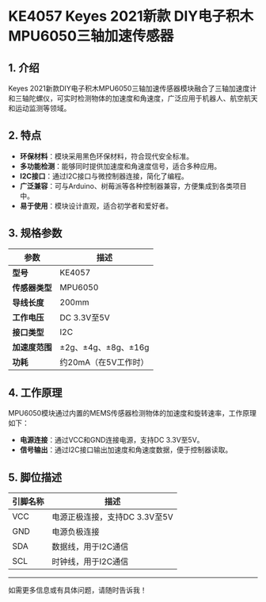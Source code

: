 
# KE4057 Keyes 2021新款 DIY电子积木 MPU6050三轴加速传感器

## 1. 介绍

Keyes 2021新款DIY电子积木MPU6050三轴加速传感器模块融合了三轴加速度计和三轴陀螺仪，可实时检测物体的加速度和角速度，广泛应用于机器人、航空航天和运动监测等领域。

## 2. 特点

- **环保材料**：模块采用黑色环保材料，符合现代安全标准。
- **多功能检测**：能够同时提供加速度和角速度信号，适合多种应用。
- **I2C接口**：通过I2C接口与微控制器连接，简化了编程。
- **广泛兼容**：可与Arduino、树莓派等各种控制器兼容，方便集成到各类项目中。
- **易于使用**：模块设计直观，适合初学者和爱好者。

## 3. 规格参数

| 参数          | 描述                     |
|---------------|-------------------------|
| **型号**      | KE4057                  |
| **传感器类型**| MPU6050                 |
| **导线长度**  | 200mm                   |
| **工作电压**  | DC 3.3V至5V            |
| **接口类型**  | I2C                      |
| **加速度范围**| ±2g、±4g、±8g、±16g     |
| **功耗**      | 约20mA（在5V工作时）    |

## 4. 工作原理

MPU6050模块通过内置的MEMS传感器检测物体的加速度和旋转速率，工作原理如下：

- **电源连接**：通过VCC和GND连接电源，支持DC 3.3V至5V。
- **信号输出**：通过I2C接口输出加速度和角速度数据，便于控制器读取。

## 5. 脚位描述

| 引脚名称 | 描述                             |
|----------|----------------------------------|
| VCC      | 电源正极连接，支持DC 3.3V至5V    |
| GND      | 电源负极连接                     |
| SDA      | 数据线，用于I2C通信             |
| SCL      | 时钟线，用于I2C通信             |

---

如需更多信息或有具体问题，请随时告诉我！
